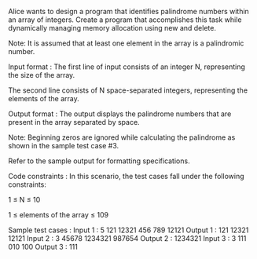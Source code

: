 Alice wants to design a program that identifies palindrome numbers within an array of integers. Create a program that accomplishes this task while dynamically managing memory allocation using new and delete.



Note: It is assumed that at least one element in the array is a palindromic number.

Input format :
The first line of input consists of an integer N, representing the size of the array.

The second line consists of N space-separated integers, representing the elements of the array.

Output format :
The output displays the palindrome numbers that are present in the array separated by space.



Note: Beginning zeros are ignored while calculating the palindrome as shown in the sample test case #3.



Refer to the sample output for formatting specifications.

Code constraints :
In this scenario, the test cases fall under the following constraints:

1 ≤ N ≤ 10

1 ≤ elements of the array ≤ 109

Sample test cases :
Input 1 :
5
121 12321 456 789 12121
Output 1 :
121 12321 12121 
Input 2 :
3
45678 1234321 987654
Output 2 :
1234321 
Input 3 :
3
111 010 100
Output 3 :
111 
